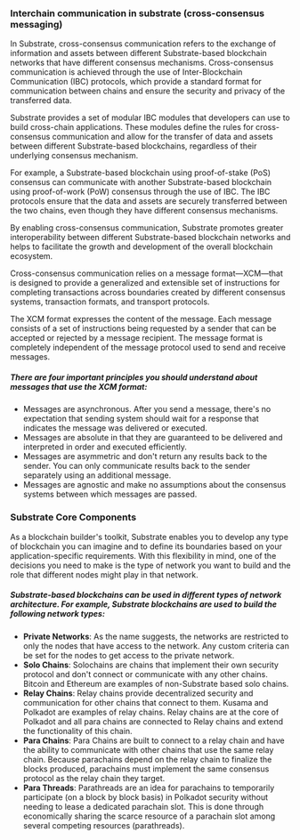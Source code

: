 ### Interchain communication in substrate (cross-consensus messaging)
In Substrate, cross-consensus communication refers to the exchange of information and assets between different Substrate-based blockchain networks that have different consensus mechanisms. Cross-consensus communication is achieved through the use of Inter-Blockchain Communication (IBC) protocols, which provide a standard format for communication between chains and ensure the security and privacy of the transferred data.

Substrate provides a set of modular IBC modules that developers can use to build cross-chain applications. These modules define the rules for cross-consensus communication and allow for the transfer of data and assets between different Substrate-based blockchains, regardless of their underlying consensus mechanism.

For example, a Substrate-based blockchain using proof-of-stake (PoS) consensus can communicate with another Substrate-based blockchain using proof-of-work (PoW) consensus through the use of IBC. The IBC protocols ensure that the data and assets are securely transferred between the two chains, even though they have different consensus mechanisms.

By enabling cross-consensus communication, Substrate promotes greater interoperability between different Substrate-based blockchain networks and helps to facilitate the growth and development of the overall blockchain ecosystem.

Cross-consensus communication relies on a message format—XCM—that is designed to provide a generalized and extensible set of instructions for completing transactions across boundaries created by different consensus systems, transaction formats, and transport protocols.

The XCM format expresses the content of the message. Each message consists of a set of instructions being requested by a sender that can be accepted or rejected by a message recipient. The message format is completely independent of the message protocol used to send and receive messages.

##### There are four important principles you should understand about messages that use the XCM format:
- Messages are asynchronous. After you send a message, there's no expectation that sending system should wait for a response that indicates the message was delivered or executed.
- Messages are absolute in that they are guaranteed to be delivered and interpreted in order and executed efficiently.
- Messages are asymmetric and don't return any results back to the sender. You can only communicate results back to the sender separately using an additional message.
- Messages are agnostic and make no assumptions about the consensus systems between which messages are passed.

### Substrate Core Components
As a blockchain builder's toolkit, Substrate enables you to develop any type of blockchain you can imagine and to define its boundaries based on your application-specific requirements. With this flexibility in mind, one of the decisions you need to make is the type of network you want to build and the role that different nodes might play in that network.

##### Substrate-based blockchains can be used in different types of network architecture. For example, Substrate blockchains are used to build the following network types:
- **Private Networks**: As the name suggests, the networks are restricted to only the nodes that have access to the network. Any custom criteria can be set for the nodes to get access to the private network.
- **Solo Chains**: Solochains are chains that implement their own security protocol and don't connect or communicate with any other chains. Bitcoin and Ethereum are examples of non-Substrate based solo chains.
- **Relay Chains**: Relay chains provide decentralized security and communication for other chains that connect to them. Kusama and Polkadot are examples of relay chains. Relay chains are at the core of Polkadot and all para chains are connected to Relay chains and extend the functionality of this chain.
- **Para Chains**: Para Chains are built to connect to a relay chain and have the ability to communicate with other chains that use the same relay chain. Because parachains depend on the relay chain to finalize the blocks produced, parachains must implement the same consensus protocol as the relay chain they target.
- **Para Threads**: Parathreads are an idea for parachains to temporarily participate (on a block by block basis) in Polkadot security without needing to lease a dedicated parachain slot. This is done through economically sharing the scarce resource of a parachain slot among several competing resources (parathreads).
